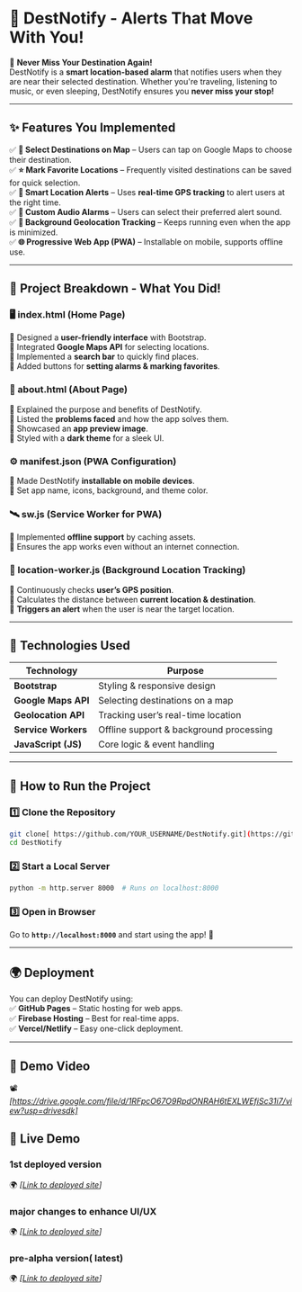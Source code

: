  

# **🚀 DestNotify - Alerts That Move With You!**  

📍 **Never Miss Your Destination Again!**  
DestNotify is a **smart location-based alarm** that notifies users when they are near their selected destination. Whether you're traveling, listening to music, or even sleeping, DestNotify ensures you **never miss your stop!**  

---

## **✨ Features You Implemented**
✅ **📌 Select Destinations on Map** – Users can tap on Google Maps to choose their destination.  
✅ **⭐ Mark Favorite Locations** – Frequently visited destinations can be saved for quick selection.  
✅ **🔔 Smart Location Alerts** – Uses **real-time GPS tracking** to alert users at the right time.  
✅ **🎵 Custom Audio Alarms** – Users can select their preferred alert sound.  
✅ **📡 Background Geolocation Tracking** – Keeps running even when the app is minimized.  
✅ **🌐 Progressive Web App (PWA)** – Installable on mobile, supports offline use.  

---

## **📂 Project Breakdown - What You Did!**
### **🖥️ index.html (Home Page)**
🔹 Designed a **user-friendly interface** with Bootstrap.  
🔹 Integrated **Google Maps API** for selecting locations.  
🔹 Implemented a **search bar** to quickly find places.  
🔹 Added buttons for **setting alarms & marking favorites**.  

### **📄 about.html (About Page)**
🔹 Explained the purpose and benefits of DestNotify.  
🔹 Listed the **problems faced** and how the app solves them.  
🔹 Showcased an **app preview image**.  
🔹 Styled with a **dark theme** for a sleek UI.  

### **⚙️ manifest.json (PWA Configuration)**
🔹 Made DestNotify **installable on mobile devices**.  
🔹 Set app name, icons, background, and theme color.  

### **🛰️ sw.js (Service Worker for PWA)**
🔹 Implemented **offline support** by caching assets.  
🔹 Ensures the app works even without an internet connection.  

### **📡 location-worker.js (Background Location Tracking)**
🔹 Continuously checks **user’s GPS position**.  
🔹 Calculates the distance between **current location & destination**.  
🔹 **Triggers an alert** when the user is near the target location.  

---

## **🔧 Technologies Used**
| Technology      | Purpose |
|---------------|---------|
| **Bootstrap** | Styling & responsive design |
| **Google Maps API** | Selecting destinations on a map |
| **Geolocation API** | Tracking user’s real-time location |
| **Service Workers** | Offline support & background processing |
| **JavaScript (JS)** | Core logic & event handling |

---

## **🚀 How to Run the Project**
### **1️⃣ Clone the Repository**
```sh
git clone[ https://github.com/YOUR_USERNAME/DestNotify.git](https://github.com/kamalkolisetty/DestNotify)
cd DestNotify
```
### **2️⃣ Start a Local Server**
```sh
python -m http.server 8000  # Runs on localhost:8000
```
### **3️⃣ Open in Browser**
Go to **`http://localhost:8000`** and start using the app! 🎉  

---

## **🌍 Deployment**
You can deploy DestNotify using:  
✅ **GitHub Pages** – Static hosting for web apps.  
✅ **Firebase Hosting** – Best for real-time apps.  
✅ **Vercel/Netlify** – Easy one-click deployment.  

---

## **🎥 Demo Video**
📽️ _[https://drive.google.com/file/d/1RFpcO67O9RpdONRAH6tEXLWEfiSc31i7/view?usp=drivesdk]_  

## **🔗 Live Demo**

### 1st deployed version
🌍 _[[Link to deployed site](https://locationkamal1.netlify.app/)]_  

### major changes to enhance UI/UX
🌍 _[[Link to deployed site](https://destnotify-k3.netlify.app/)]_  

### pre-alpha version( latest)
🌍 _[[Link to deployed site](https://destnotify-prealpha.netlify.app/)]_  

